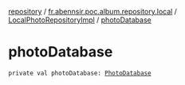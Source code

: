 [repository](../../index.md) / [fr.abennsir.poc.album.repository.local](../index.md) / [LocalPhotoRepositoryImpl](index.md) / [photoDatabase](./photo-database.md)

# photoDatabase

`private val photoDatabase: `[`PhotoDatabase`](../../fr.abennsir.poc.album.repository.local.database/-photo-database/index.md)
